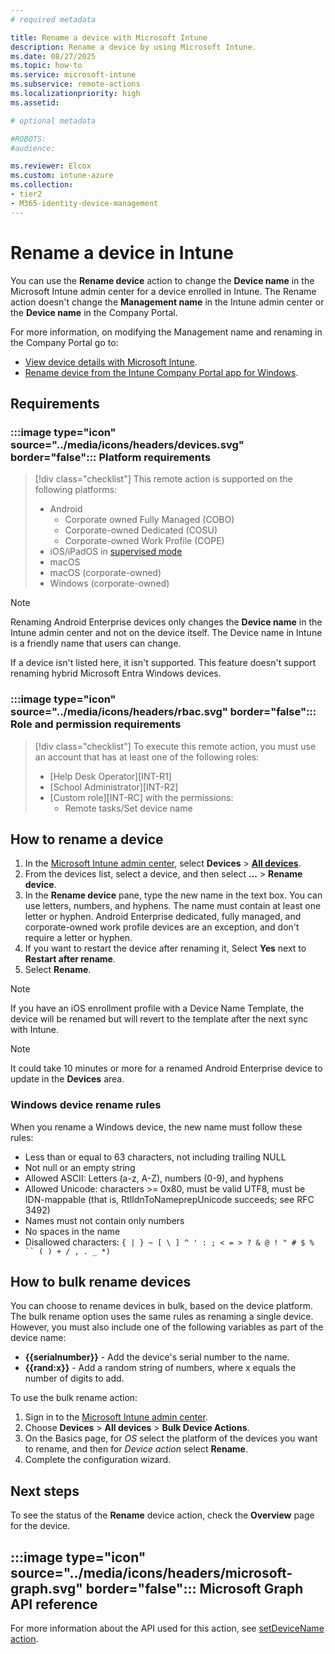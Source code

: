 ```yaml
---
# required metadata

title: Rename a device with Microsoft Intune
description: Rename a device by using Microsoft Intune.
ms.date: 08/27/2025
ms.topic: how-to
ms.service: microsoft-intune
ms.subservice: remote-actions
ms.localizationpriority: high
ms.assetid:

# optional metadata

#ROBOTS:
#audience:

ms.reviewer: Elcox
ms.custom: intune-azure
ms.collection:
- tier2
- M365-identity-device-management
---
```


# Rename a device in Intune

You can use the **Rename device** action to change the **Device name** in the Microsoft Intune admin center for a device enrolled in Intune. The Rename action doesn't change the **Management name** in the Intune admin center or the **Device name** in the Company Portal.

For more information, on modifying the Management name and renaming in the Company Portal go to:

- [View device details with Microsoft Intune](../fundamentals/device-inventory.md#hardware-device-details).
- [Rename device from the Intune Company Portal app for Windows](../user-help/rename-your-device-cpapp.md).

## Requirements

### :::image type="icon" source="../media/icons/headers/devices.svg" border="false"::: Platform requirements

> [!div class="checklist"]
> This remote action is supported on the following platforms:
>
> - Android
>     - Corporate owned Fully Managed (COBO)
>     - Corporate-owned Dedicated (COSU)
>     - Corporate-owned Work Profile (COPE)
> - iOS/iPadOS in [supervised mode][IOS-SUP]
> - macOS
> - macOS (corporate-owned)
> - Windows (corporate-owned)

> [!NOTE]
> Renaming Android Enterprise devices only changes the **Device name** in the Intune admin center and not on the device itself. The Device name in Intune is a friendly name that users can change.

If a device isn't listed here, it isn't supported. This feature doesn't support renaming hybrid Microsoft Entra Windows devices.

### :::image type="icon" source="../media/icons/headers/rbac.svg" border="false"::: Role and permission requirements

> [!div class="checklist"]
> To execute this remote action, you must use an account that has at least one of the following roles:
>
> - [Help Desk Operator][INT-R1]
> - [School Administrator][INT-R2]
> - [Custom role][INT-RC] with the permissions:
>   - Remote tasks/Set device name

## How to rename a device

1. In the [Microsoft Intune admin center][INT-AC], select **Devices** > [**All devices**][INT-ALLD].
1. From the devices list, select a device, and then select **...** > **Rename device**.
1. In the **Rename device** pane, type the new name in the text box. You can use letters, numbers, and hyphens. The name must contain at least one letter or hyphen. Android Enterprise dedicated, fully managed, and corporate-owned work profile devices are an exception, and don't require a letter or hyphen.
1. If you want to restart the device after renaming it, Select **Yes** next to **Restart after rename**.
1. Select **Rename**.

> [!NOTE]
> If you have an iOS enrollment profile with a Device Name Template, the device will be renamed but will revert to the template after the next sync with Intune.

> [!NOTE]
> It could take 10 minutes or more for a renamed Android Enterprise device to update in the **Devices** area.

### Windows device rename rules

When you rename a Windows device, the new name must follow these rules:

- Less than or equal to 63 characters, not including trailing NULL
- Not null or an empty string
- Allowed ASCII: Letters (a-z, A-Z), numbers (0-9), and hyphens
- Allowed Unicode: characters >= 0x80, must be valid UTF8, must be IDN-mappable (that is, RtlIdnToNameprepUnicode succeeds; see RFC 3492)
- Names must not contain only numbers
- No spaces in the name
- Disallowed characters: `{ | } ~ [ \ ] ^ ' : ; < = > ? & @ ! " # $ % `` ( ) + / , . _ *)`

## How to bulk rename devices

You can choose to rename devices in bulk, based on the device platform. The bulk rename option uses the same rules as renaming a single device. However, you must also include one of the following variables as part of the device name:

- **{{serialnumber}}** - Add the device's serial number to the name.
- **{{rand:x}}** - Add a random string of numbers, where x equals the number of digits to add.

To use the bulk rename action:

1. Sign in to the [Microsoft Intune admin center](https://go.microsoft.com/fwlink/?linkid=2109431).
2. Choose **Devices** > **All devices** > **Bulk Device Actions**.
3. On the Basics page, for *OS* select the platform of the devices you want to rename, and then for *Device action* select **Rename**.
4. Complete the configuration wizard.

## Next steps

To see the status of the **Rename** device action, check the **Overview** page for the device.

## :::image type="icon" source="../media/icons/headers/microsoft-graph.svg" border="false"::: Microsoft Graph API reference

For more information about the API used for this action, see [setDeviceName action][GRAPH-1].


<!--links-->

<!-- graph -->

[GRAPH-1]: /graph/api/intune-devices-manageddevice-setdevicename

<!-- admin center -->

[INT-AC]: https://go.microsoft.com/fwlink/?linkid=2109431
[INT-ALLD]: https://go.microsoft.com/fwlink/?linkid=2333814

[IOS-SUP]: /intune/intune-service/remote-actions/device-supervised-mode
